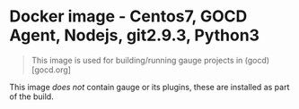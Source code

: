 # Docker image - Centos7, GOCD Agent, Nodejs, git2.9.3, Python3

> This image is used for building/running gauge projects in (gocd)[gocd.org]

This image *does not* contain gauge or its plugins, these are installed as part of the build.